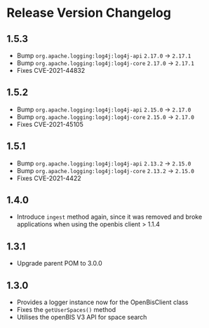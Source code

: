 # Release Version Changelog

## 1.5.3
* Bump `org.apache.logging:log4j:log4j-api` `2.17.0` -> `2.17.1`
* Bump `org.apache.logging:log4j:log4j-core` `2.17.0` -> `2.17.1`
* Fixes CVE-2021-44832

## 1.5.2
* Bump `org.apache.logging:log4j:log4j-api` `2.15.0` -> `2.17.0`
* Bump `org.apache.logging:log4j:log4j-core` `2.15.0` -> `2.17.0`
* Fixes CVE-2021-45105

## 1.5.1
* Bump `org.apache.logging:log4j:log4j-api` `2.13.2` -> `2.15.0`
* Bump `org.apache.logging:log4j:log4j-core` `2.13.2` -> `2.15.0`
* Fixes CVE-2021-4422

## 1.4.0
* Introduce `ingest` method again, since it was removed and broke
  applications when using the openbis client > 1.1.4

## 1.3.1
* Upgrade parent POM to 3.0.0

## 1.3.0
* Provides a logger instance now for the OpenBisClient class
* Fixes the `getUserSpaces()` method
* Utilises the openBIS V3 API for space search
